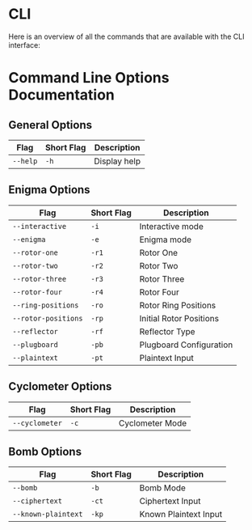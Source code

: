 # CLI

Here is an overview of all the commands that are available with the CLI interface:

# Command Line Options Documentation

## General Options

| Flag     | Short Flag | Description  |
|----------|------------|--------------|
| `--help` | `-h`       | Display help |

## Enigma Options

| Flag                | Short Flag | Description             |
|---------------------|------------|-------------------------|
| `--interactive`     | `-i`       | Interactive mode        |
| `--enigma`          | `-e`       | Enigma mode             |
| `--rotor-one`       | `-r1`      | Rotor One               |
| `--rotor-two`       | `-r2`      | Rotor Two               |
| `--rotor-three`     | `-r3`      | Rotor Three             |
| `--rotor-four`      | `-r4`      | Rotor Four              |
| `--ring-positions`  | `-ro`      | Rotor Ring Positions    |
| `--rotor-positions` | `-rp`      | Initial Rotor Positions |
| `--reflector`       | `-rf`      | Reflector Type          |
| `--plugboard`       | `-pb`      | Plugboard Configuration |
| `--plaintext`       | `-pt`      | Plaintext Input         |

## Cyclometer Options

| Flag           | Short Flag | Description     |
|----------------|------------|-----------------|
| `--cyclometer` | `-c`       | Cyclometer Mode |

## Bomb Options

| Flag                | Short Flag | Description           |
|---------------------|------------|-----------------------|
| `--bomb`            | `-b`       | Bomb Mode             |
| `--ciphertext`      | `-ct`      | Ciphertext Input      |
| `--known-plaintext` | `-kp`      | Known Plaintext Input |



